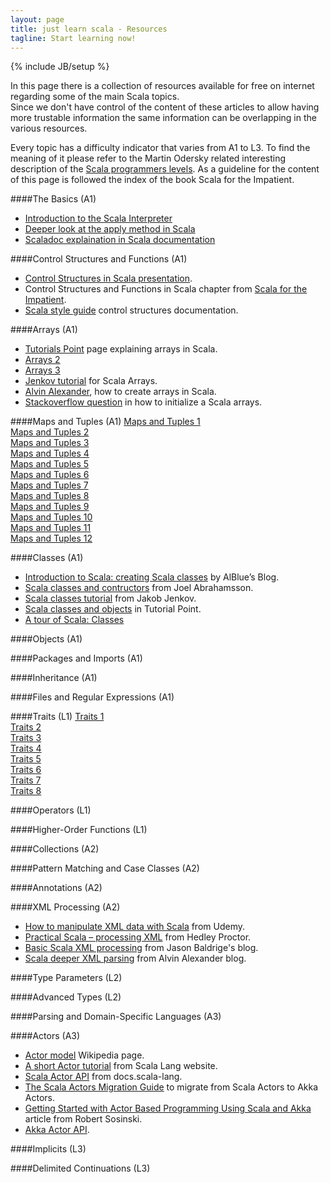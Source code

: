 ```yaml
---
layout: page
title: just learn scala - Resources
tagline: Start learning now!
---
```

{% include JB/setup %}

In this page there is a collection of resources available for free on internet regarding some of the main Scala topics.  
Since we don't have control of the content of these articles to allow having more trustable information the same information can be overlapping in the various resources.  

Every topic has a difficulty indicator that varies from A1 to L3. To find the meaning of it please refer to the Martin Odersky related interesting description of the [Scala programmers levels](http://www.scala-lang.org/old/node/8610).
As a guideline for the content of this page is followed the index of the book Scala for the Impatient. 

####The Basics (A1)
* [Introduction to the Scala Interpreter](http://alblue.bandlem.com/2007/10/scala-introduction-to-scala-interpreter.html) 
* [Deeper look at the apply method in Scala](http://jackcoughonsoftware.blogspot.fr/2009/01/deeper-look-at-apply-method-in-scala.html)  
* [Scaladoc explaination in Scala documentation](http://docs.scala-lang.org/style/scaladoc.html)

####Control Structures and Functions (A1)
* [Control Structures in Scala presentation](http://fileadmin.cs.lth.se/cs/Personal/Bjorn_Regnell/scala/sem2/t6p.pdf).
* Control Structures and Functions in Scala chapter from [Scala for the Impatient](http://www.informit.com/articles/article.aspx?p=1849236).
* [Scala style guide](http://docs.scala-lang.org/style/control-structures.html) control structures documentation.

####Arrays (A1)
* [Tutorials Point](http://www.tutorialspoint.com/scala/scala_arrays.htm) page explaining arrays in Scala.  
* [Arrays 2](http://www.scala-lang.org/api/2.11.1/index.html#scala.Array)  
* [Arrays 3](http://www.scala-lang.org/docu/files/collections-api/collections_38.html)  
* [Jenkov tutorial](http://tutorials.jenkov.com/scala/arrays.html) for Scala Arrays.
* [Alvin Alexander](http://alvinalexander.com/scala/scala-string-array-examples-how-create-arrays), how to create arrays in Scala.  
* [Stackoverflow question](http://stackoverflow.com/questions/3881013/array-initializing-in-scala) in how to initialize a Scala arrays.


####Maps and Tuples (A1)
[Maps and Tuples 1](http://docs.scala-lang.org/overviews/collections/maps.html)  
[Maps and Tuples 2](http://www.scala-lang.org/api/2.11.1/index.html#scala.collection.immutable.Map)  
[Maps and Tuples 3](http://www.tutorialspoint.com/scala/scala_maps.htm)  
[Maps and Tuples 4](http://alvinalexander.com/scala/scala-maps-map-class-examples)  
[Maps and Tuples 5](http://www.brunton-spall.co.uk/post/2011/12/02/map-map-and-flatmap-in-scala/)  
[Maps and Tuples 6](http://stackoverflow.com/questions/6884298/why-is-scalas-syntax-for-tuples-so-unusual)   
[Maps and Tuples 7](http://www.tutorialspoint.com/scala/scala_tuples.htm)  
[Maps and Tuples 8](http://en.wikibooks.org/wiki/Scala/Tuples)  
[Maps and Tuples 9](http://stackoverflow.com/questions/3343934/simple-question-about-tuple-of-scala)  
[Maps and Tuples 10](http://alvinalexander.com/scala/scala-tuple-examples-syntax)  
[Maps and Tuples 11](http://www.sawp.com.br/blog/?p=1399)  
[Maps and Tuples 12](http://www.javacodegeeks.com/2011/10/scala-tutorial-maps-sets-groupby.html)  

####Classes (A1)
* [Introduction to Scala: creating Scala classes](http://alblue.bandlem.com/2007/10/scala-introduction-to-scala-creating.html) by AlBlue’s Blog.
* [Scala classes and contructors](http://joelabrahamsson.com/learning-scala-part-four-classes-and-constructors/) from Joel Abrahamsson.
* [Scala classes tutorial](http://tutorials.jenkov.com/scala/classes.html) from Jakob Jenkov.
* [Scala classes and objects](http://www.tutorialspoint.com/scala/scala_classes_objects.htm) in Tutorial Point.
* [A tour of Scala: Classes](http://www.scala-lang.org/old/node/132.html)

####Objects (A1)

####Packages and Imports (A1)

####Inheritance (A1)

####Files and Regular Expressions (A1)

####Traits (L1)
[Traits 1](http://www.scala-lang.org/old/node/126)  
[Traits 2](http://en.wikibooks.org/wiki/Scala/Traits)  
[Traits 3](http://joelabrahamsson.com/learning-scala-part-seven-traits/)  
[Traits 4](http://www.tutorialspoint.com/scala/scala_traits.htm)  
[Traits 5](http://workwithplay.com/blog/2013/06/26/scala-traits/)  
[Traits 6](http://booksites.artima.com/programming_in_scala_2ed/examples/html/ch12.html)  
[Traits 7](http://stackoverflow.com/questions/1991042/scala-traits-vs-abstract-classes)  
[Traits 8](https://blog.safaribooksonline.com/2013/05/30/traits-how-scala-tames-multiple-inheritance/)  

####Operators (L1)

####Higher-Order Functions (L1)

####Collections (A2)

####Pattern Matching and Case Classes (A2)

####Annotations (A2)

####XML Processing (A2)
* [How to manipulate XML data with Scala](https://www.udemy.com/blog/scala-xml/) from Udemy.
* [Practical Scala – processing XML](http://hedleyproctor.com/2013/01/practical-scala-processing-xml/) from Hedley Proctor.
* [Basic Scala XML processing](https://bcomposes.wordpress.com/2012/05/04/basic-xml-processing-with-scala/) from Jason Baldrige's blog.
* [Scala deeper XML parsing](http://alvinalexander.com/scala/xml-parsing-xpath-extract-xml-tag-attributes) from Alvin Alexander blog.


####Type Parameters (L2)

####Advanced Types  (L2)

####Parsing and Domain-Specific Languages (A3)

####Actors (A3)
* [Actor model](http://en.wikipedia.org/wiki/Actor_model) Wikipedia page.
* [A short Actor tutorial](http://www.scala-lang.org/old/node/242) from Scala Lang website.
* [Scala Actor API](http://docs.scala-lang.org/overviews/core/actors.html) from docs.scala-lang.
* [The Scala Actors Migration Guide](http://docs.scala-lang.org/overviews/core/actors-migration-guide.html) to migrate from Scala Actors to Akka Actors.
* [Getting Started with Actor Based Programming Using Scala and Akka](http://www.reactive.io/tips/2014/03/28/getting-started-with-actor-based-programming-using-scala-and-akka/) article from Robert Sosinski.
* [Akka Actor API](http://doc.akka.io/docs/akka/snapshot/scala/actors.html).

####Implicits (L3)

####Delimited Continuations (L3)